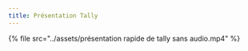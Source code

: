 ```yaml
---
title: Présentation Tally
---
```


{% file src="../assets/présentation rapide de tally sans audio.mp4" %}
